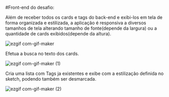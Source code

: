 #Front-end do desafio:

Além de receber todos os cards e tags do back-end e exibi-los em tela de forma organizada e estilizada, a aplicação é responsiva a diversos tamanhos de tela alterando tamanho de fonte(depende da largura) ou a quantidade de cards exibidos(depende da altura).

![ezgif com-gif-maker](https://user-images.githubusercontent.com/57713413/139604904-d4974744-8956-4de1-803b-dbc53a400e13.gif)

Efetua a busca no texto dos cards.

![ezgif com-gif-maker (1)](https://user-images.githubusercontent.com/57713413/139604924-a483d6b8-5d31-44ff-b1c4-e0259e880e93.gif)


Cria uma lista com Tags ja existentes e exibe com a estilização definida no sketch, podendo também ser desmarcada.

![ezgif com-gif-maker (2)](https://user-images.githubusercontent.com/57713413/139605003-34fb1d69-af10-43fa-bd6c-dce1500cdb32.gif)
